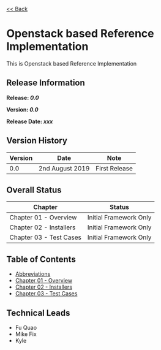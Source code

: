 [<< Back](../)

# Openstack based Reference Implementation

This is Openstack based Reference Implementation

## Release Information
**Release: _0.0_**

**Version: _0.0_**

**Release Date: _xxx_**

## Version History

| Version | Date | Note
| --- | --- | --- |
| 0.0 | 2nd August 2019 | First Release|


## Overall Status

| Chapter | Status |
| --- | --- |
| Chapter 01 - Overview | Initial Framework Only |
| Chapter 02 - Installers | Initial Framework Only |
| Chapter 03 - Test Cases | Initial Framework Only |


## Table of Contents
* [Abbreviations](abbreviations.md)
* [Chapter 01 - Overview](chapters/chapter01.md)
* [Chapter 02 - Installers](chapters/chapter02.md)
* [Chapter 03 - Test Cases](chapters/chapter03.md)

## Technical Leads
- Fu Quao
- Mike Fix
- Kyle
